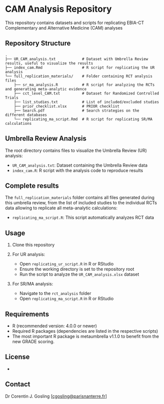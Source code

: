 # CAM Analysis Repository

This repository contains datasets and scripts for replicating EBIA-CT Complementary and Alternative Medicine (CAM) analyses

## Repository Structure

```
.
├── UR_CAM_analysis.txt            # Dataset with Umbrella Review results, useful to visualize the results
├── index_cam.Rmd                  # R script for replicating the UR analysis
└── full_replication_materials/    # Folder containing RCT analysis files
    ├── sr_ma_analysis.R           # R script for analyzing the RCTs and generating meta-analytic evidence
    ├── cct_level_CAM.txt          # Dataset for Randomized Controlled Trials
    ├── list_studies.txt           # List of included/excluded studies
    ├── prior_checklist.xlsx       # PRIOR checklist
    ├── Search.pdf                 # Search strategies on the different databases
    └── replicating_ma_script.Rmd  # R script for replicating SR/MA calculations
```

## Umbrella Review Analysis

The root directory contains files to visualize the Umbrella Review (UR) analysis:

- `UR_CAM_analysis.txt`: Dataset containing the Umbrella Review data
- `index_cam.R`: R script with the analysis code to reproduce results

## Complete results

The `full_replication_materials` folder contains all files generated during this umbrella review, from the list of included studies to the individual RCTs data allowing to replicate all meta-analytic calculations:

- `replicating_ma_script.R`: This script automatically analyzes RCT data

## Usage

1. Clone this repository
2. For UR analysis:

   - Open `replicating_ur_script.R` in R or RStudio
   - Ensure the working directory is set to the repository root
   - Run the script to analyze the `UR_CAM_analysis.xlsx` dataset

3. For SR/MA analysis:
   - Navigate to the `rct_analysis` folder
   - Open `replicating_ma_script.R` in R or RStudio

## Requirements

- R (recommended version: 4.0.0 or newer)
- Required R packages (dependencies are listed in the respective scripts)
- The most important R package is metaumbrella v1.1.0 to benefit from the new GRADE scoring.

## License

-

## Contact

Dr Corentin J. Gosling [cgosling@parisnanterre.fr]
